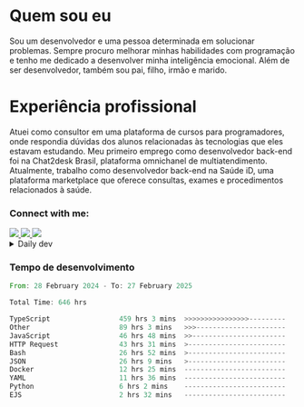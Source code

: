 # Quem sou eu
Sou um desenvolvedor e uma pessoa determinada em solucionar problemas. Sempre procuro melhorar minhas habilidades com programação e tenho me dedicado a desenvolver minha inteligência emocional. Além de ser desenvolvedor, também sou pai, filho, irmão e marido.

# Experiência profissional
Atuei como consultor em uma plataforma de cursos para programadores, onde respondia dúvidas dos alunos relacionadas às tecnologias que eles estavam estudando.
Meu primeiro emprego como desenvolvedor back-end foi na Chat2desk Brasil, plataforma omnichanel de multiatendimento.
Atualmente, trabalho como desenvolvedor back-end na Saúde iD, uma plataforma marketplace que oferece consultas, exames e procedimentos relacionados à saúde.

### Connect with me:
<a href="https://www.linkedin.com/in/theusmoreira" target="_blank" >
<img src="https://img.shields.io/badge/linkedin-%230077B5.svg?&style=for-the-badge&logo=linkedin&logoColor=white ">
</a>
<a href="https://www.instagram.com/matheus.s.moreira/" target="_blank">
<img src="https://img.shields.io/badge/instagram-%23E4405F.svg?&style=for-the-badge&logo=instagram&logoColor=white">
</a>
<a href="mailto:matheussm301@gmail.com"  target="_blank">
<img src="https://img.shields.io/badge/gmail-%23E4405F.svg?&style=for-the-badge&logo=gmail&logoColor=white">
</a>


<details>
  <summary>Daily dev </summary>
<p>
  <a href="https://app.daily.dev/matheussantos"><img src="https://github.com/matheus-santos-moreira/matheus-santos-moreira/blob/master/devcard.svg" width="200" alt="Matheus Santos's Dev Card"/></a>
 </p>
</details>

<h3>Tempo de desenvolvimento</h3>

<!--START_SECTION:waka-->

```rust
From: 28 February 2024 - To: 27 February 2025

Total Time: 646 hrs

TypeScript                 459 hrs 3 mins  >>>>>>>>>>>>>>>>---------   62.45 %
Other                      89 hrs 3 mins   >>>----------------------   12.12 %
JavaScript                 46 hrs 48 mins  >>-----------------------   06.37 %
HTTP Request               43 hrs 31 mins  >------------------------   05.92 %
Bash                       26 hrs 52 mins  >------------------------   03.66 %
JSON                       26 hrs 9 mins   >------------------------   03.56 %
Docker                     12 hrs 25 mins  -------------------------   01.69 %
YAML                       11 hrs 36 mins  -------------------------   01.58 %
Python                     6 hrs 2 mins    -------------------------   00.82 %
EJS                        2 hrs 32 mins   -------------------------   00.34 %
```

<!--END_SECTION:waka-->

